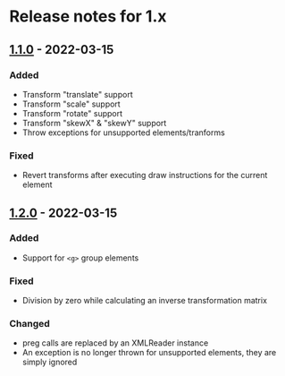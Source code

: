 # Release notes for 1.x

## [1.1.0](https://github.com/bartdecorte/imagick-svg/compare/1.0.1...1.1.0) - 2022-03-15

### Added
- Transform "translate" support
- Transform "scale" support
- Transform "rotate" support
- Transform "skewX" & "skewY" support
- Throw exceptions for unsupported elements/tranforms

### Fixed
- Revert transforms after executing draw instructions for the current element

## [1.2.0](https://github.com/bartdecorte/imagick-svg/compare/1.1.0...1.2.0) - 2022-03-15

### Added
- Support for `<g>` group elements

### Fixed
- Division by zero while calculating an inverse transformation matrix

### Changed
- preg calls are replaced by an XMLReader instance
- An exception is no longer thrown for unsupported elements, they are simply ignored
